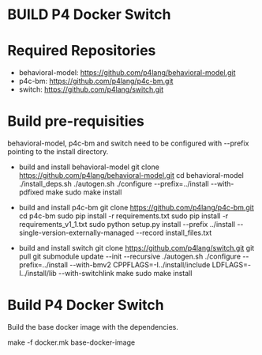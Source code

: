 BUILD P4 Docker Switch
======================

# Required Repositories

* behavioral-model: https://github.com/p4lang/behavioral-model.git
* p4c-bm: https://github.com/p4lang/p4c-bm.git
* switch: https://github.com/p4lang/switch.git

# Build pre-requisities

behavioral-model, p4c-bm and switch need to be configured with --prefix
pointing to the install directory.

* build and install behavioral-model
    git clone https://github.com/p4lang/behavioral-model.git
    cd behavioral-model
    ./install_deps.sh
    ./autogen.sh
    ./configure --prefix=../install --with-pdfixed
    make
    sudo make install

* build and install p4c-bm
    git clone https://github.com/p4lang/p4c-bm.git
    cd p4c-bm
    sudo pip install -r requirements.txt
    sudo pip install -r requirements_v1_1.txt
    sudo python setup.py install --prefix ../install --single-version-externally-managed --record install_files.txt

* build and install switch
    git clone https://github.com/p4lang/switch.git
    git pull
    git submodule update --init --recursive
    ./autogen.sh
    ./configure --prefix=../install --with-bmv2 CPPFLAGS=-I../install/include LDFLAGS=-I../install/lib --with-switchlink
    make
    sudo make install

# Build P4 Docker Switch

Build the base docker image with the dependencies.

make -f docker.mk base-docker-image

